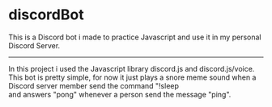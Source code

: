# discordBot
This is a Discord bot i made to practice Javascript and use it in my personal Discord Server.
<hr>

In this project i used the Javascript library discord.js and discord.js/voice.<br>
This bot is pretty simple, for now it just plays a snore meme sound when a Discord server member send the command "!sleep<br>
and answers "pong" whenever a person send the message "ping".<br>
